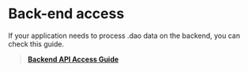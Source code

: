 # Back-end access

If your application needs to process .dao data on the backend, you can check this guide.

> [**Backend API Access Guide**](https://app.skiff.com/file/69fe10fa-8fdd-44bc-a884-89168979ce4f)
